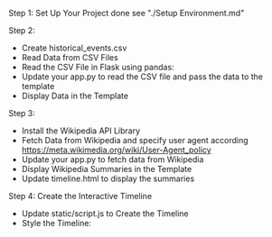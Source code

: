 Step 1: Set Up Your Project
done see "./Setup Environment.md"

Step 2: 
- Create historical_events.csv
- Read Data from CSV Files
- Read the CSV File in Flask using pandas:
- Update your app.py to read the CSV file and pass the data to the template
- Display Data in the Template

Step 3:
- Install the Wikipedia API Library
- Fetch Data from Wikipedia and specify user agent according 
  https://meta.wikimedia.org/wiki/User-Agent_policy
- Update your app.py to fetch data from Wikipedia
- Display Wikipedia Summaries in the Template
- Update timeline.html to display the summaries

Step 4: Create the Interactive Timeline
- Update static/script.js to Create the Timeline
- Style the Timeline:

